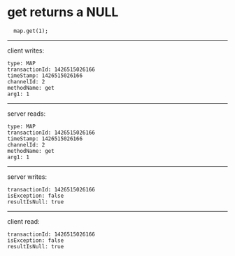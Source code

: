 # get returns a NULL

```
  map.get(1);
```

--------------------------------------------

client writes:

```
type: MAP
transactionId: 1426515026166
timeStamp: 1426515026166
channelId: 2
methodName: get
arg1: 1
```

--------------------------------------------

server reads:

```
type: MAP
transactionId: 1426515026166
timeStamp: 1426515026166
channelId: 2
methodName: get
arg1: 1
```
--------------------------------------------

server writes:

```
transactionId: 1426515026166
isException: false
resultIsNull: true
```

--------------------------------

client read:
```
transactionId: 1426515026166
isException: false
resultIsNull: true
```